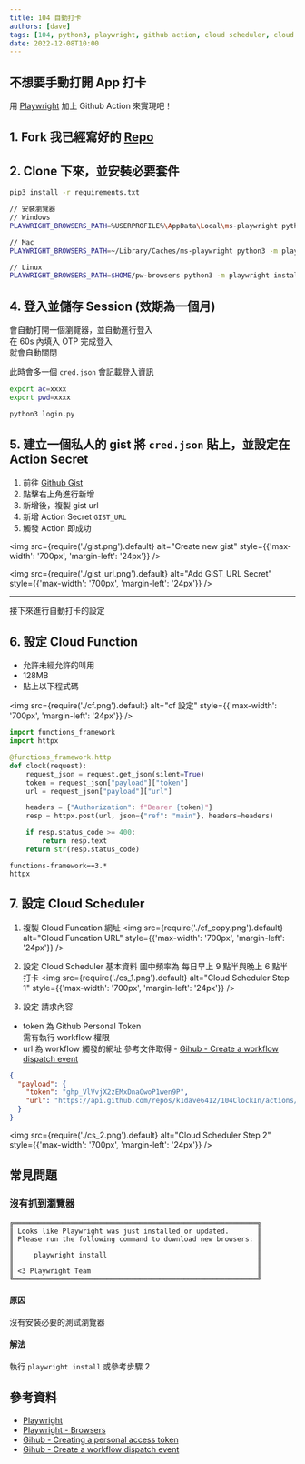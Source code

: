```yaml
---
title: 104 自動打卡
authors: [dave]
tags: [104, python3, playwright, github action, cloud scheduler, cloud function]
date: 2022-12-08T10:00
---
```


## 不想要手動打開 App 打卡

用 [Playwright](https://playwright.dev/) 加上 Github Action 來實現吧！

## 1. Fork 我已經寫好的 [Repo](https://github.com/k1dave6412/104ClockIn)

## 2. Clone 下來，並安裝必要套件

```bash
pip3 install -r requirements.txt

// 安裝瀏覽器
// Windows
PLAYWRIGHT_BROWSERS_PATH=%USERPROFILE%\AppData\Local\ms-playwright python -m playwright install

// Mac
PLAYWRIGHT_BROWSERS_PATH=~/Library/Caches/ms-playwright python3 -m playwright install

// Linux
PLAYWRIGHT_BROWSERS_PATH=$HOME/pw-browsers python3 -m playwright install
```

## 4. 登入並儲存 Session (效期為一個月)

會自動打開一個瀏覽器，並自動進行登入  
在 60s 內填入 OTP 完成登入  
就會自動關閉

此時會多一個 `cred.json` 會記載登入資訊

```bash
export ac=xxxx
export pwd=xxxx

python3 login.py
```

## 5. 建立一個私人的 gist 將 `cred.json` 貼上，並設定在 Action Secret

1. 前往 [Github Gist](https://gist.github.com/)
2. 點擊右上角進行新增
3. 新增後，複製 gist url
4. 新增 Action Secret `GIST_URL`
5. 觸發 Action 即成功

<img
src={require('./gist.png').default}
alt="Create new gist"
style={{'max-width': '700px', 'margin-left': '24px'}}
/>

<img
src={require('./gist_url.png').default}
alt="Add GIST_URL Secret"
style={{'max-width': '700px', 'margin-left': '24px'}}
/>

---

接下來進行自動打卡的設定

## 6. 設定 Cloud Function

- 允許未經允許的叫用
- 128MB
- 貼上以下程式碼

<img
src={require('./cf.png').default}
alt="cf 設定"
style={{'max-width': '700px', 'margin-left': '24px'}}
/>

```python title="main.py"
import functions_framework
import httpx

@functions_framework.http
def clock(request):
    request_json = request.get_json(silent=True)
    token = request_json["payload"]["token"]
    url = request_json["payload"]["url"]

    headers = {"Authorization": f"Bearer {token}"}
    resp = httpx.post(url, json={"ref": "main"}, headers=headers)

    if resp.status_code >= 400:
        return resp.text
    return str(resp.status_code)
```

```plain title="requirements.txt"
functions-framework==3.*
httpx
```

## 7. 設定 Cloud Scheduler

1. 複製 Cloud Funcation 網址
   <img
   src={require('./cf_copy.png').default}
   alt="Cloud Funcation URL"
   style={{'max-width': '700px', 'margin-left': '24px'}}
   />

2. 設定 Cloud Scheduler 基本資料
   圖中頻率為 每日早上 9 點半與晚上 6 點半打卡
   <img
   src={require('./cs_1.png').default}
   alt="Cloud Scheduler Step 1"
   style={{'max-width': '700px', 'margin-left': '24px'}}
   />
3. 設定 請求內容
* token 為 Github Personal Token  
需有執行 workflow 權限
* url 為 workflow 觸發的網址
參考文件取得 - [Gihub - Create a workflow dispatch event](https://docs.github.com/en/rest/actions/workflows?apiVersion=2022-11-28#create-a-workflow-dispatch-event)
```json {3,4} title="payload"
{
  "payload": {
    "token": "ghp_VlVvjX2zEMxDnaOwoP1wen9P",
    "url": "https://api.github.com/repos/k1dave6412/104ClockIn/actions/workflows/42459444/dispatches"
  }
}
```

<img
src={require('./cs_2.png').default}
alt="Cloud Scheduler Step 2"
style={{'max-width': '700px', 'margin-left': '24px'}}
/>

## 常見問題

### 沒有抓到瀏覽器

```
╔════════════════════════════════════════════════════════════╗
║ Looks like Playwright was just installed or updated.       ║
║ Please run the following command to download new browsers: ║
║                                                            ║
║     playwright install                                     ║
║                                                            ║
║ <3 Playwright Team                                         ║
╚════════════════════════════════════════════════════════════╝
```

#### 原因

沒有安裝必要的測試瀏覽器

#### 解法

執行 `playwright install` 或參考步驟 2

## 參考資料

- [Playwright](https://playwright.dev/)
- [Playwright - Browsers](https://playwright.dev/python/docs/browsers)
- [Gihub - Creating a personal access token](https://docs.github.com/en/authentication/keeping-your-account-and-data-secure/creating-a-personal-access-token)
- [Gihub - Create a workflow dispatch event](https://docs.github.com/en/rest/actions/workflows?apiVersion=2022-11-28#create-a-workflow-dispatch-event)
